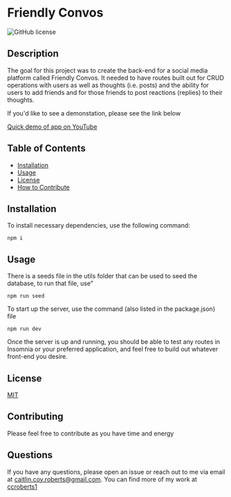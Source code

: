 # Friendly Convos

![GitHub license](https://img.shields.io/badge/license-MIT-orange)

## Description

The goal for this project was to create the back-end for a social media platform called Friendly Convos. It needed to have routes built out for CRUD operations with users as well as thoughts (i.e. posts) and the ability for users to add friends and for those friends to post reactions (replies) to their thoughts.

If you'd like to see a demonstation, please see the link below

[Quick demo of app on YouTube](https://youtu.be/NEdW8aUTYfg)

## Table of Contents

- [Installation](#installation)
- [Usage](#usage)
- [License](#license)
- [How to Contribute](#contributing)

## Installation

To install necessary dependencies, use the following command:

```
npm i
```

## Usage

There is a seeds file in the utils folder that can be used to seed the database, to run that file, use"

```
npm run seed
```

To start up the server, use the command (also listed in the package.json) file

```
npm run dev
```

Once the server is up and running, you should be able to test any routes in Insomnia or your preferred application, and feel free to build out whatever front-end you desire.

## License

[MIT](https://choosealicense.com/licenses/mit/)

## Contributing

Please feel free to contribute as you have time and energy

## Questions

If you have any questions, please open an issue or reach out to me via email at <caitlin.coy.roberts@gmail.com>. You can find more of my work at [ccroberts1](https://github.com/ccroberts1)
